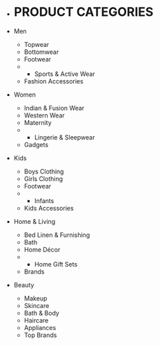 - # PRODUCT CATEGORIES

- Men
  - Topwear
  - Bottomwear
  - Footwear
  - - Sports & Active Wear
  - Fashion Accessories
- Women
  - Indian & Fusion Wear
  - Western Wear
  - Maternity
  - - Lingerie & Sleepwear
  - Gadgets
- Kids
  - Boys Clothing
  - Girls Clothing
  - Footwear
  - - Infants
  - Kids Accessories
- Home & Living
  - Bed Linen & Furnishing
  - Bath
  - Home Décor
  - - Home Gift Sets
  - Brands
- Beauty
  - Makeup
  - Skincare
  - Bath & Body
  - Haircare
  - Appliances
  - Top Brands
